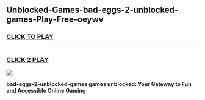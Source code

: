 
## Unblocked-Games-bad-eggs-2-unblocked-games-Play-Free-oeywv
<h3>
<a href="https://premium76.site?title=bad-eggs-2-unblocked-games&ref=10A">CLICK TO PLAY</a></h3>
<hr>

<h3>
<a href="https://premium76.site?title=bad-eggs-2-unblocked-games&ref=10A">CLICK 2 PLAY</a>
  
</h3>

<a href="https://premium76.site?title=bad-eggs-2-unblocked-games&ref=10A"><img src="https://clearcache.store/games.png"></a>


**bad-eggs-2-unblocked-games games unblocked: Your Gateway to Fun and Accessible Online Gaming**
